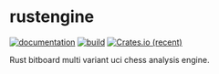 # rustengine

[![documentation](https://docs.rs/rustengine/badge.svg)](https://docs.rs/rustengine) [![build](https://travis-ci.com/easychessanimations/rustengine.svg?branch=master)](https://travis-ci.com/github/easychessanimations/rustengine) [![Crates.io (recent)](https://img.shields.io/crates/dr/rustengine)](https://crates.io/crates/rustengine)

Rust bitboard multi variant uci chess analysis engine.
